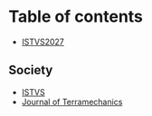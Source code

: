 # Table of contents

* [ISTVS2027](README.md)

## Society

* [ISTVS](http://www.istvs.org)
* [Journal of Terramechanics](https://www.sciencedirect.com/journal/journal-of-terramechanics)

